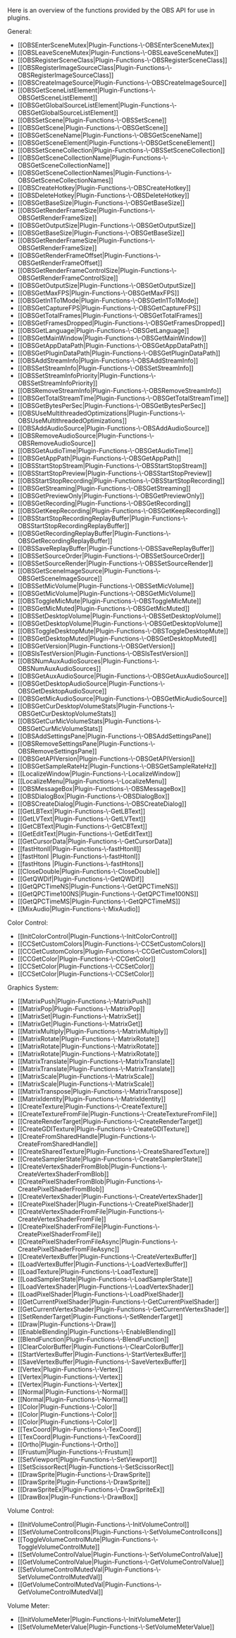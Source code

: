 Here is an overview of the functions provided by the OBS API for use in plugins.

General:
* [[OBSEnterSceneMutex|Plugin-Functions-\\-OBSEnterSceneMutex]]
* [[OBSLeaveSceneMutex|Plugin-Functions-\\-OBSLeaveSceneMutex]]
* [[OBSRegisterSceneClass|Plugin-Functions-\\-OBSRegisterSceneClass]]
* [[OBSRegisterImageSourceClass|Plugin-Functions-\\-OBSRegisterImageSourceClass]]
* [[OBSCreateImageSource|Plugin-Functions-\\-OBSCreateImageSource]]
* [[OBSGetSceneListElement|Plugin-Functions-\\-OBSGetSceneListElement]]
* [[OBSGetGlobalSourceListElement|Plugin-Functions-\\-OBSGetGlobalSourceListElement]]
* [[OBSSetScene|Plugin-Functions-\\-OBSSetScene]]
* [[OBSGetScene|Plugin-Functions-\\-OBSGetScene]]
* [[OBSGetSceneName|Plugin-Functions-\\-OBSGetSceneName]]
* [[OBSGetSceneElement|Plugin-Functions-\\-OBSGetSceneElement]]
* [[OBSSetSceneCollection|Plugin-Functions-\\-OBSSetSceneCollection]]
* [[OBSGetSceneCollectionName|Plugin-Functions-\\-OBSGetSceneCollectionName]]
* [[OBSGetSceneCollectionNames|Plugin-Functions-\\-OBSGetSceneCollectionNames]]
* [[OBSCreateHotkey|Plugin-Functions-\\-OBSCreateHotkey]]
* [[OBSDeleteHotkey|Plugin-Functions-\\-OBSDeleteHotkey]]
* [[OBSGetBaseSize|Plugin-Functions-\\-OBSGetBaseSize]]
* [[OBSGetRenderFrameSize|Plugin-Functions-\\-OBSGetRenderFrameSize]]
* [[OBSGetOutputSize|Plugin-Functions-\\-OBSGetOutputSize]]
* [[OBSGetBaseSize|Plugin-Functions-\\-OBSGetBaseSize]]
* [[OBSGetRenderFrameSize|Plugin-Functions-\\-OBSGetRenderFrameSize]]
* [[OBSGetRenderFrameOffset|Plugin-Functions-\\-OBSGetRenderFrameOffset]]
* [[OBSGetRenderFrameControlSize|Plugin-Functions-\\-OBSGetRenderFrameControlSize]]
* [[OBSGetOutputSize|Plugin-Functions-\\-OBSGetOutputSize]]
* [[OBSGetMaxFPS|Plugin-Functions-\\-OBSGetMaxFPS]]
* [[OBSGetIn1To1Mode|Plugin-Functions-\\-OBSGetIn1To1Mode]]
* [[OBSGetCaptureFPS|Plugin-Functions-\\-OBSGetCaptureFPS]]
* [[OBSGetTotalFrames|Plugin-Functions-\\-OBSGetTotalFrames]]
* [[OBSGetFramesDropped|Plugin-Functions-\\-OBSGetFramesDropped]]
* [[OBSGetLanguage|Plugin-Functions-\\-OBSGetLanguage]]
* [[OBSGetMainWindow|Plugin-Functions-\\-OBSGetMainWindow]]
* [[OBSGetAppDataPath|Plugin-Functions-\\-OBSGetAppDataPath]]
* [[OBSGetPluginDataPath|Plugin-Functions-\\-OBSGetPluginDataPath]]
* [[OBSAddStreamInfo|Plugin-Functions-\\-OBSAddStreamInfo]]
* [[OBSSetStreamInfo|Plugin-Functions-\\-OBSSetStreamInfo]]
* [[OBSSetStreamInfoPriority|Plugin-Functions-\\-OBSSetStreamInfoPriority]]
* [[OBSRemoveStreamInfo|Plugin-Functions-\\-OBSRemoveStreamInfo]]
* [[OBSGetTotalStreamTime|Plugin-Functions-\\-OBSGetTotalStreamTime]]
* [[OBSGetBytesPerSec|Plugin-Functions-\\-OBSGetBytesPerSec]]
* [[OBSUseMultithreadedOptimizations|Plugin-Functions-\\-OBSUseMultithreadedOptimizations]]
* [[OBSAddAudioSource|Plugin-Functions-\\-OBSAddAudioSource]]
* [[OBSRemoveAudioSource|Plugin-Functions-\\-OBSRemoveAudioSource]]
* [[OBSGetAudioTime|Plugin-Functions-\\-OBSGetAudioTime]]
* [[OBSGetAppPath|Plugin-Functions-\\-OBSGetAppPath]]
* [[OBSStartStopStream|Plugin-Functions-\\-OBSStartStopStream]]
* [[OBSStartStopPreview|Plugin-Functions-\\-OBSStartStopPreview]]
* [[OBSStartStopRecording|Plugin-Functions-\\-OBSStartStopRecording]]
* [[OBSGetStreaming|Plugin-Functions-\\-OBSGetStreaming]]
* [[OBSGetPreviewOnly|Plugin-Functions-\\-OBSGetPreviewOnly]]
* [[OBSGetRecording|Plugin-Functions-\\-OBSGetRecording]]
* [[OBSGetKeepRecording|Plugin-Functions-\\-OBSGetKeepRecording]]
* [[OBSStartStopRecordingReplayBuffer|Plugin-Functions-\\-OBSStartStopRecordingReplayBuffer]]
* [[OBSGetRecordingReplayBuffer|Plugin-Functions-\\-OBSGetRecordingReplayBuffer]]
* [[OBSSaveReplayBuffer|Plugin-Functions-\\-OBSSaveReplayBuffer]]
* [[OBSSetSourceOrder|Plugin-Functions-\\-OBSSetSourceOrder]]
* [[OBSSetSourceRender|Plugin-Functions-\\-OBSSetSourceRender]]
* [[OBSGetSceneImageSource|Plugin-Functions-\\-OBSGetSceneImageSource]]
* [[OBSSetMicVolume|Plugin-Functions-\\-OBSSetMicVolume]]
* [[OBSGetMicVolume|Plugin-Functions-\\-OBSGetMicVolume]]
* [[OBSToggleMicMute|Plugin-Functions-\\-OBSToggleMicMute]]
* [[OBSGetMicMuted|Plugin-Functions-\\-OBSGetMicMuted]]
* [[OBSSetDesktopVolume|Plugin-Functions-\\-OBSSetDesktopVolume]]
* [[OBSGetDesktopVolume|Plugin-Functions-\\-OBSGetDesktopVolume]]
* [[OBSToggleDesktopMute|Plugin-Functions-\\-OBSToggleDesktopMute]]
* [[OBSGetDesktopMuted|Plugin-Functions-\\-OBSGetDesktopMuted]]
* [[OBSGetVersion|Plugin-Functions-\\-OBSGetVersion]]
* [[OBSIsTestVersion|Plugin-Functions-\\-OBSIsTestVersion]]
* [[OBSNumAuxAudioSources|Plugin-Functions-\\-OBSNumAuxAudioSources]]
* [[OBSGetAuxAudioSource|Plugin-Functions-\\-OBSGetAuxAudioSource]]
* [[OBSGetDesktopAudioSource|Plugin-Functions-\\-OBSGetDesktopAudioSource]]
* [[OBSGetMicAudioSource|Plugin-Functions-\\-OBSGetMicAudioSource]]
* [[OBSGetCurDesktopVolumeStats|Plugin-Functions-\\-OBSGetCurDesktopVolumeStats]]
* [[OBSGetCurMicVolumeStats|Plugin-Functions-\\-OBSGetCurMicVolumeStats]]
* [[OBSAddSettingsPane|Plugin-Functions-\\-OBSAddSettingsPane]]
* [[OBSRemoveSettingsPane|Plugin-Functions-\\-OBSRemoveSettingsPane]]
* [[OBSGetAPIVersion|Plugin-Functions-\\-OBSGetAPIVersion]]
* [[OBSGetSampleRateHz|Plugin-Functions-\\-OBSGetSampleRateHz]]
* [[LocalizeWindow|Plugin-Functions-\\-LocalizeWindow]]
* [[LocalizeMenu|Plugin-Functions-\\-LocalizeMenu]]
* [[OBSMessageBox|Plugin-Functions-\\-OBSMessageBox]]
* [[OBSDialogBox|Plugin-Functions-\\-OBSDialogBox]]
* [[OBSCreateDialog|Plugin-Functions-\\-OBSCreateDialog]]
* [[GetLBText|Plugin-Functions-\\-GetLBText]]
* [[GetLVText|Plugin-Functions-\\-GetLVText]]
* [[GetCBText|Plugin-Functions-\\-GetCBText]]
* [[GetEditText|Plugin-Functions-\\-GetEditText]]
* [[GetCursorData|Plugin-Functions-\\-GetCursorData]]
* [[fastHtonll|Plugin-Functions-\\-fastHtonll]]
* [[fastHtonl |Plugin-Functions-\\-fastHtonl]]
* [[fastHtons |Plugin-Functions-\\-fastHtons]]
* [[CloseDouble|Plugin-Functions-\\-CloseDouble]]
* [[GetQWDif|Plugin-Functions-\\-GetQWDif]]
* [[GetQPCTimeNS|Plugin-Functions-\\-GetQPCTimeNS]]
* [[GetQPCTime100NS|Plugin-Functions-\\-GetQPCTime100NS]]
* [[GetQPCTimeMS|Plugin-Functions-\\-GetQPCTimeMS]]
* [[MixAudio|Plugin-Functions-\\-MixAudio]]

Color Control:
* [[InitColorControl|Plugin-Functions-\\-InitColorControl]]
* [[CCSetCustomColors|Plugin-Functions-\\-CCSetCustomColors]]
* [[CCGetCustomColors|Plugin-Functions-\\-CCGetCustomColors]]
* [[CCGetColor|Plugin-Functions-\\-CCGetColor]]
* [[CCSetColor|Plugin-Functions-\\-CCSetColor]]
* [[CCSetColor|Plugin-Functions-\\-CCSetColor]]

Graphics System:
* [[MatrixPush|Plugin-Functions-\\-MatrixPush]]
* [[MatrixPop|Plugin-Functions-\\-MatrixPop]]
* [[MatrixSet|Plugin-Functions-\\-MatrixSet]]
* [[MatrixGet|Plugin-Functions-\\-MatrixGet]]
* [[MatrixMultiply|Plugin-Functions-\\-MatrixMultiply]]
* [[MatrixRotate|Plugin-Functions-\\-MatrixRotate]]
* [[MatrixRotate|Plugin-Functions-\\-MatrixRotate]]
* [[MatrixRotate|Plugin-Functions-\\-MatrixRotate]]
* [[MatrixTranslate|Plugin-Functions-\\-MatrixTranslate]]
* [[MatrixTranslate|Plugin-Functions-\\-MatrixTranslate]]
* [[MatrixScale|Plugin-Functions-\\-MatrixScale]]
* [[MatrixScale|Plugin-Functions-\\-MatrixScale]]
* [[MatrixTranspose|Plugin-Functions-\\-MatrixTranspose]]
* [[MatrixIdentity|Plugin-Functions-\\-MatrixIdentity]]
* [[CreateTexture|Plugin-Functions-\\-CreateTexture]]
* [[CreateTextureFromFile|Plugin-Functions-\\-CreateTextureFromFile]]
* [[CreateRenderTarget|Plugin-Functions-\\-CreateRenderTarget]]
* [[CreateGDITexture|Plugin-Functions-\\-CreateGDITexture]]
* [[CreateFromSharedHandle|Plugin-Functions-\\-CreateFromSharedHandle]]
* [[CreateSharedTexture|Plugin-Functions-\\-CreateSharedTexture]]
* [[CreateSamplerState|Plugin-Functions-\\-CreateSamplerState]]
* [[CreateVertexShaderFromBlob|Plugin-Functions-\\-CreateVertexShaderFromBlob]]
* [[CreatePixelShaderFromBlob|Plugin-Functions-\\-CreatePixelShaderFromBlob]]
* [[CreateVertexShader|Plugin-Functions-\\-CreateVertexShader]]
* [[CreatePixelShader|Plugin-Functions-\\-CreatePixelShader]]
* [[CreateVertexShaderFromFile|Plugin-Functions-\\-CreateVertexShaderFromFile]]
* [[CreatePixelShaderFromFile|Plugin-Functions-\\-CreatePixelShaderFromFile]]
* [[CreatePixelShaderFromFileAsync|Plugin-Functions-\\-CreatePixelShaderFromFileAsync]]
* [[CreateVertexBuffer|Plugin-Functions-\\-CreateVertexBuffer]]
* [[LoadVertexBuffer|Plugin-Functions-\\-LoadVertexBuffer]]
* [[LoadTexture|Plugin-Functions-\\-LoadTexture]]
* [[LoadSamplerState|Plugin-Functions-\\-LoadSamplerState]]
* [[LoadVertexShader|Plugin-Functions-\\-LoadVertexShader]]
* [[LoadPixelShader|Plugin-Functions-\\-LoadPixelShader]]
* [[GetCurrentPixelShader|Plugin-Functions-\\-GetCurrentPixelShader]]
* [[GetCurrentVertexShader|Plugin-Functions-\\-GetCurrentVertexShader]]
* [[SetRenderTarget|Plugin-Functions-\\-SetRenderTarget]]
* [[Draw|Plugin-Functions-\\-Draw]]
* [[EnableBlending|Plugin-Functions-\\-EnableBlending]]
* [[BlendFunction|Plugin-Functions-\\-BlendFunction]]
* [[ClearColorBuffer|Plugin-Functions-\\-ClearColorBuffer]]
* [[StartVertexBuffer|Plugin-Functions-\\-StartVertexBuffer]]
* [[SaveVertexBuffer|Plugin-Functions-\\-SaveVertexBuffer]]
* [[Vertex|Plugin-Functions-\\-Vertex]]
* [[Vertex|Plugin-Functions-\\-Vertex]]
* [[Vertex|Plugin-Functions-\\-Vertex]]
* [[Normal|Plugin-Functions-\\-Normal]]
* [[Normal|Plugin-Functions-\\-Normal]]
* [[Color|Plugin-Functions-\\-Color]]
* [[Color|Plugin-Functions-\\-Color]]
* [[Color|Plugin-Functions-\\-Color]]
* [[TexCoord|Plugin-Functions-\\-TexCoord]]
* [[TexCoord|Plugin-Functions-\\-TexCoord]]
* [[Ortho|Plugin-Functions-\\-Ortho]]
* [[Frustum|Plugin-Functions-\\-Frustum]]
* [[SetViewport|Plugin-Functions-\\-SetViewport]]
* [[SetScissorRect|Plugin-Functions-\\-SetScissorRect]]
* [[DrawSprite|Plugin-Functions-\\-DrawSprite]]
* [[DrawSprite|Plugin-Functions-\\-DrawSprite]]
* [[DrawSpriteEx|Plugin-Functions-\\-DrawSpriteEx]]
* [[DrawBox|Plugin-Functions-\\-DrawBox]]

Volume Control:
* [[InitVolumeControl|Plugin-Functions-\\-InitVolumeControl]]
* [[SetVolumeControlIcons|Plugin-Functions-\\-SetVolumeControlIcons]]
* [[ToggleVolumeControlMute|Plugin-Functions-\\-ToggleVolumeControlMute]]
* [[SetVolumeControlValue|Plugin-Functions-\\-SetVolumeControlValue]]
* [[GetVolumeControlValue|Plugin-Functions-\\-GetVolumeControlValue]]
* [[SetVolumeControlMutedVal|Plugin-Functions-\\-SetVolumeControlMutedVal]]
* [[GetVolumeControlMutedVal|Plugin-Functions-\\-GetVolumeControlMutedVal]]

Volume Meter:
* [[InitVolumeMeter|Plugin-Functions-\\-InitVolumeMeter]]
* [[SetVolumeMeterValue|Plugin-Functions-\\-SetVolumeMeterValue]]
